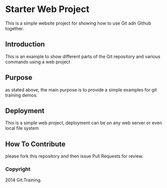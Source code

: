 # Starter Web Project

This is a simple website project for showing how to use Git adn Github together.

## Introduction

This is an example to show different parts of the Git repository and various commands using a web project

## Purpose

as stated above, the main purpose is to provide a simple examples for git training demos.

## Deployment

This is a simple web project, deployment can be on any web server or even local file system

## How To Contribute

please fork this repository and then issue Pull Requests for review.

### Copyright

2014 Git.Training.
